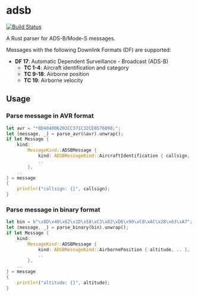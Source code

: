# adsb

[![Build Status](https://travis-ci.org/asmarques/adsb.svg)](https://travis-ci.org/asmarques/adsb)

A Rust parser for ADS-B/Mode-S messages.

Messages with the following Downlink Formats (DF) are supported:

- **DF 17**: Automatic Dependent Surveillance - Broadcast (ADS-B)
  - **TC 1-4**: Aircraft identification and category
  - **TC 9-18**: Airborne position
  - **TC 19**: Airborne velocity

## Usage

### Parse message in AVR format

```rust
let avr = "*8D4840D6202CC371C32CE0576098;";
let (message, _) = parse_avr(&avr).unwrap();
if let Message {
    kind:
        MessageKind::ADSBMessage {
            kind: ADSBMessageKind::AircraftIdentification { callsign, .. },
            ..
        },
    ..
} = message
{
    println!("callsign: {}", callsign);
}
```

### Parse message in binary format

```rust
let bin = b"\x8D\x40\x62\x1D\x58\xC3\x82\xD6\x90\xC8\xAC\x28\x63\xA7";
let (message, _) = parse_binary(bin).unwrap();
if let Message {
    kind:
        MessageKind::ADSBMessage {
            kind: ADSBMessageKind::AirbornePosition { altitude, .. },
            ..
        },
    ..
} = message
{
    println!("altitude: {}", altitude);
}
```
